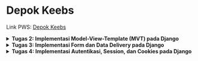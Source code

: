 # Depok Keebs
 
Link PWS: [Depok Keebs](http://rayhan-syahdira-depokkeebs.pbp.cs.ui.ac.id/)

<details>
<summary> <b> Tugas 2: Implementasi Model-View-Template (MVT) pada Django </b> </summary>

    
## **Pertanyaan 1**  
**Step-by-step implementasi checklist Tugas 2:**

1. Saya membuat direktori lokal di laptop saya bernama `depok_keebs`.
2. Saya membuat repository di GitHub dengan nama yang sama, yaitu `depok_keebs`.
3. Saya menginisiasi direktori lokal dengan `git`, kemudian menambahkan remote repository `depok_keebs` agar terhubung dengan repository lokal.
4. Saya membuat file-file syarat seperti `.gitignore` dan `README.md`, kemudian menginstal dependencies.
5. Setelah memulai virtual environment, saya membuat project Django baru dengan `django-admin startproject depok_keebs .`.
6. Saya memulai app baru bernama `main` dengan `python manage.py startapp main`.
7. Saya meng-*include* aplikasi dan URL `main` pada `settings.py` dan `urls.py` di direktori project, setelah itu juga menambahkan URL pada level aplikasi `main`, sehingga Django bisa me-*handle* pola URL yang akan diberikan.
8. Saya membuat direktori `templates` di dalam direktori `main`, lalu membuat `main.html` yang berisi template data diri dan nama aplikasi untuk menampilkan layout page pada web PWS.
9. Saya membuat model `Product` dengan beberapa atribut, yaitu `name`, `price`, `description`, `category`, `connection_type`, dan `layout`.
10. Setelah `models.py` selesai dikerjakan, saya melakukan migrasi models.
11. Pada `views.py` dalam aplikasi `main`, saya mengimplementasikan fungsi untuk menampilkan template HTML.
12. Saya membuat project baru pada PWS lalu menambahkan git remote PWS pada direktori lokal saya.
13. Setelah direktori lokal selesai saya kerjakan, saya melakukan *commit* dan *push* perubahan ke GitHub repository `depok_keebs` dan juga PWS.
14. Project PWS selesai build, kemudian saya melengkapi `README.md` pada GitHub repository.


## **Pertanyaan 2**  
**Buatlah bagan yang berisi request client ke web aplikasi berbasis Django beserta responnya dan jelaskan pada bagan tersebut kaitan antara urls.py, views.py, models.py, dan berkas HTML:**

1. User mengirim HTTP request ke PWS server yang diteruskan ke WSGI server.
2. WSGI server meneruskan ke Django.
3. Oleh `urls.py`, HTTP request dihubungkan ke `views.py`.
4. Selanjutnya, `views.py` memproses request dan *fetch* data dari `models.py`.
5. `views.py` mengirimkan response HTTP berupa template `main.html` kembali pada User.
![Bagan Alur Request dan Response Django](images/TUGAS%202%20DJANGO%20BAGAN.jpg)


## **Pertanyaan 3**  
**Jelaskan fungsi git dalam pengembangan perangkat lunak:**

Git berfungsi sebagai *version control* dalam pengembangan perangkat lunak. Dengan Git, kita dapat melacak setiap perubahan kode yang dilakukan, memudahkan proses kolaborasi, dan memungkinkan *rollback* ke versi sebelumnya jika terjadi kesalahan.


## **Pertanyaan 4**  
**Menurut Anda, dari semua framework yang ada, mengapa framework Django dijadikan permulaan pembelajaran pengembangan perangkat lunak:**

Dengan arsitektur *Model-View-Template (MVT)* yang terstruktur, framework ini membantu pemula memahami konsep dasar pengembangan web sambil mengajarkan praktik terbaik dalam hal keamanan, manajemen database, dan skalabilitas. Selain itu, komunitasnya yang besar juga menyediakan dukungan dan sumber daya yang melimpah terutama bagi mahasiswa yang memulai pembelajaran ini.


## **Pertanyaan 5**  
**Mengapa model pada Django disebut sebagai ORM:**

*Object-Relational Mapping* (ORM) adalah sebuah teknik untuk me-*convert* sebuah object menjadi object pada sistem lain. Models pada Django disebut sebagai ORM karena Django berperan sebagai interface antara object pada Python dengan tabel pada SQL. Ini memungkinkan pengembang untuk berinteraksi dengan database tanpa harus menulis query SQL secara eksplisit, melalui *QuerySet API* yang disediakan oleh Django.
</details>

<details>
 
<summary> <b> Tugas 3: Implementasi Form dan Data Delivery pada Django </b> </summary>

 
## **Pertanyaan 1**  
**Jelaskan mengapa kita memerlukan data delivery dalam pengimplementasian sebuah platform:**

Pengimplementasian sebuah platform memerlukan data delivery untuk mengirim data secara cepat antar komponen sistem. Data delivery memungkinkan monitoring analitik untuk membantu optimasi platform dan pengambilan keputusan berbasis data. Dalam platform dengan jumlah pengguna besar, data delivery yang efektif memungkinkan sistem untuk menangani traffic data tinggi.


## **Pertanyaan 2**  
**Menurutmu, mana yang lebih baik antara XML dan JSON serta mengapa JSON lebih populer dibandingkan XML:**

![XML vs JSON comparison](images/JSON_vs._XML.png)
Menurut saya, JSON mengungguli XML di beberapa bidang. Secara struktur dan ukuran, data JSON lebih compact dibanding XML, dan JSON lebih terintegrasi dengan berbagai bahasa pemrograman modern seperti JavaScript. Karena formatnya yang lebih sederhana, JSON lebih cepat diparsing daripada XML. Alasan-alasan tersebut cukup untuk membuat JSON lebih populer dibandingkan XML.


## **Pertanyaan 3**  
**Jelaskan fungsi dari method is_valid() pada form Django dan mengapa kita membutuhkan method tersebut:**

`form.is_valid()` digunakan untuk memeriksa apakah data yang dikirimkan melalui form memenuhi syarat validasi yang telah ditentukan. Fungsi ini akan mengembalikan nilai **True** jika semua data valid, dan **False** jika ada error atau data tidak valid. Django akan memeriksa setiap field dalam form sesuai dengan aturan validasi yang telah didefinisikan di model atau secara manual di form itu sendiri. Dalam konteks Depok Keebs, fungsi ini akan mengecek apakah form entry field seperti `name`, `price`, `description`, hingga `layout` telah memenuhi syarat validasi.


## **Pertanyaan 4**  
**Mengapa kita membutuhkan csrf_token saat membuat form di Django dan apa yang dapat terjadi jika kita tidak menambahkan csrf_token pada form Django? Bagaimana hal tersebut dapat dimanfaatkan oleh penyerang:**

Kita membutuhkan `csrf_token` untuk melindungi aplikasi dari serangan Cross-Site Request Forgery (CSRF). CSRF adalah jenis serangan di mana penyerang mencoba melakukan aksi yang tidak diinginkan atas nama pengguna yang sah tanpa sepengetahuan mereka. Setiap kali form HTML dikirimkan melalui metode POST, Django mengharapkan adanya `csrf_token` yang unik untuk sesi pengguna saat ini. Django kemudian memverifikasi bahwa token ini cocok dengan yang diharapkan untuk sesi pengguna tersebut. Jika token tidak cocok atau tidak ada, permintaan akan ditolak. 
Jika tidak menyertakan `csrf_token` dalam form Django, secara default Django akan memblokir semua permintaan POST dengan error **403 Forbidden**. Lalu, aplikasi akan menjadi rentan terhadap serangan CSRF. Penyerang dapat memanfaatkan absennya `csrf_token` ini dengan membuat halaman berbahaya yang mengirimkan permintaan POST ke aplikasi web yang sah atas nama pengguna yang sedang login.


## **Mengakses URL dengan Postman**
![Postman xml](images/postman_xml.png)
![Postman xml id](images/postman_xml_id.png)
![Postman json](images/postman_json.png)
![Postman json id](images/postman_json_id.png)
</details>

<details>
 
<summary> <b> Tugas 4: Implementasi Autentikasi, Session, dan Cookies pada Django </b> </summary>

    
**Implementasi checklist Tugas 4:**

**Jelaskan bagaimana cara kamu mengimplementasikan checklist di atas secara step-by-step (bukan hanya sekadar mengikuti tutorial):**

1. Untuk membuat fungsi register, pertama tambahkan import `UserCreationForm` di `views.py` dan implementasi fungsi `register`
2. Tambahkan `register.html` di `main/templates` yang akan menjadi template untuk form register
3. Routing URL ke `urls.py` yang mengarah ke fungsi `register`
4. Untuk membuat fungsi login, tambahkan import `authenticate`, `login`, dan `AuthenticationForm` dan implementasi fungsi `login_user` di `views.py`
5. Tambahkan `login.html` di `main/templates` yang akan menjadi template form login
6. Sama dengan sebelumnya, routing URL ke `urls.py` yang mengarah ke fungsi `login_user`
7. Untuk membuat fungsi logout, tambahkan import `logout` dan implementasi fungsi `logout_user`
8. Buat tombol logout dengan menambahkan blok kode berikut di bawah hyperlink Add Product
   ```html
   <a href="{% url 'main:logout' %}">
   <button>Logout</button>
   </a>
   ```
9. Routing URL ke `urls.py` yang mengarah ke fungsi `logout_user`
10. Untuk membuat aplikasi memerlukan login sebelum menuju halaman main, import `login_required` dan tambahkan `@login_required(login_url='/login')` di baris atas fungsi `show_main` pada `views.py`
11. Sekarang, coba jalankan server dan melakukan register untuk membuat user baru. Kemudian, login dengan username dan password yang dibuat
12. Buat Product baru dengan Add New Product sebanyak 3 buah.
13. Untuk menghubungkan Product dengan User, import `User` ke `models.py` dan tambahkan variabel `user` dengan ForeignKey dengan `on_delete=models.CASCADE` (agar ketika user dihapus, Product bersangkutan akan terhapus juga) dalam `context`
14. Modifikasi fungsi `create_product_entry` di `views.py` untuk mencegah Django menyimpan objek Product yang telah dibuat ke dataabase, melainkan ke user
15. Dalam fungsi `show_main`, ubah variabel `product_entries` dari yang semula menampilkan semua objek dalam database menjadi difilter menurut user yang sedang aktif
16. Simpan perubahan dengan `makemigrations` dan `migrate`
17. Untuk menampilkan user yang sedang login dan menambahkan cookies seperti last login, tmbahkan import `HttpResponseRedirect`, `reverse`, dan `datetime` di `views.py`
18. Ganti blok kode `login_user/if form.is_valid()` dengan:
    ```python
    if form.is_valid():
    user = form.get_user()
    login(request, user)
    response = HttpResponseRedirect(reverse("main:show_main"))
    response.set_cookie('last_login', str(datetime.datetime.now()))
    return response
    ```
19. Dalam `context` di fungsi `show_main`, tambahkan variabel `last_login` dengan value `request.COOKIES['last_login']`
20. Tambahkan `response.delete_cookie('last_login')` di fungsi `logout_user` yang berfungsi untuk menghapus cookie last_login saat pengguna melakukan logout
21. Tunjukkan informasi last login dengan menambahkan `<h5>Sesi terakhir login: {{ last_login }}</h5>` setelah tombol logout pada `main.html`

    
## **Pertanyaan 1**
**Apa perbedaan antara `HttpResponseRedirect()` dan `redirect()`**

`HttpResponseRedirect()` adalah kelas Django yang digunakan untuk membuat respons HTTP dengan kode status 302 (redirect). Saat menggunakan ini, kita harus memberikan URL tujuan secara eksplisit, baik dalam bentuk string URL lengkap atau menggunakan `reverse()` untuk mendapatkan URL dari nama rute. Fungsinya murni hanya untuk mengalihkan pengguna ke URL lain tanpa fitur tambahan.
`redirect()` adalah fungsi utilitas Django yang lebih sederhana dan fleksibel. Ini dapat menerima berbagai jenis argumen seperti URL, nama rute, atau objek model. Django akan secara otomatis menangani konversi argumen ini menjadi URL yang benar. `redirect()` adalah cara yang lebih umum digunakan karena lebih mudah dan memiliki kemampuan tambahan dibandingkan `HttpResponseRedirect()`.


## **Pertanyaan 2**
**Jelaskan cara kerja penghubungan model `Product` dengan `User`!**

Cara kerja penghubungan model Product dengan User di Django bekerja melalui konsep ForeignKey, yang memungkinkan satu entitas (dalam hal ini, Product) berelasi dengan satu entitas lainnya (User). Berikut cara kerjanya secara bertahap:
1. Pada model Product, kita menambahkan field user yang merupakan ForeignKey ke model User. Ini berarti setiap entri mood dihubungkan secara langsung ke satu pengguna.
2. Di dalam views, ketika pengguna mengirim form untuk membuat entri baru, kita tidak langsung menyimpan data ke database. Alih-alih, kita menahan proses simpan dengan `commit=False`, yang memungkinkan kita menambahkan informasi tambahan sebelum data disimpan ke database.
3. Ketika menampilkan data di halaman utama, kita hanya menampilkan Product yang dibuat oleh pengguna yang sedang login. Ini dilakukan dengan menggunakan metode `filter()`, di mana kita menyaring data Product yang user-nya sesuai dengan `request.user`.
Dengan menambahkan ForeignKey di model, mengisi field user saat menyimpan, dan menyaring data berdasarkan pengguna yang sedang login, Django secara otomatis mengelola hubungan antara MoodEntry dan User, sehingga setiap entri mood selalu terkait dengan pengguna yang membuatnya.


## **Pertanyaan 3**
**Apa perbedaan antara authentication dan authorization, apakah yang dilakukan saat pengguna login? Jelaskan bagaimana Django mengimplementasikan kedua konsep tersebut.**

Authentication adalah proses verifikasi identitas pengguna, memastikan bahwa pengguna yang mencoba mengakses sistem adalah siapa yang mereka klaim. Di Django, autentikasi dilakukan saat pengguna login, di mana kredensial seperti username dan password diverifikasi dengan data yang tersimpan di database.
Authorization, di sisi lain, adalah proses yang mengatur apa yang dapat dilakukan pengguna setelah terautentikasi. Django menggunakan sistem permissions untuk mengontrol akses pengguna ke berbagai sumber daya atau fungsi dalam aplikasi. Misalnya, hanya pengguna tertentu yang dapat menambah atau mengedit data berdasarkan izin yang diberikan. Dekorator seperti `@login_required` dan `@permission_required` digunakan untuk membatasi akses berdasarkan status login atau izin spesifik yang dimiliki pengguna.


## **Pertanyaan 4**
**Bagaimana Django mengingat pengguna yang telah login? Jelaskan kegunaan lain dari cookies dan apakah semua cookies aman digunakan?**

Django menyimpan status login pengguna dengan menggunakan session di server dan mengirimkan cookie sessionid ke browser pengguna untuk melacak session tersebut. Setiap kali pengguna mengunjungi halaman lain, cookie ini digunakan untuk mengidentifikasi session pengguna di server, sehingga Django dapat mengenali siapa yang sedang login. Selain untuk login, cookies juga berfungsi menyimpan preferensi pengguna dan untuk tujuan analitik, tetapi penggunaannya tidak selalu aman. Cookies rentan terhadap serangan seperti XSS atau pembajakan session, sehingga penting untuk mengaktifkan flag HttpOnly dan Secure guna memastikan cookies lebih aman.
</details>






